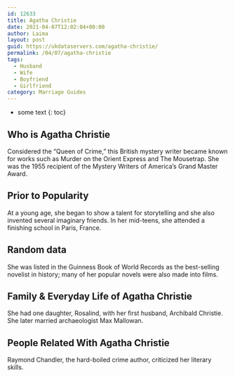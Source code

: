 ```yaml
---
id: 12633
title: Agatha Christie
date: 2021-04-07T12:02:04+00:00
author: Laima
layout: post
guid: https://ukdataservers.com/agatha-christie/
permalink: /04/07/agatha-christie
tags:
  - Husband
  - Wife
  - Boyfriend
  - Girlfriend
category: Marriage Guides
---
```


* some text
{: toc}


## Who is Agatha Christie
                  
                  
                  
Considered the &#8220;Queen of Crime,&#8221; this British mystery writer became known for works such as Murder on the Orient Express and The Mousetrap. She was the 1955 recipient of the Mystery Writers of America&#8217;s Grand Master Award.
                  
              
            
              
            
                
                
                
## Prior to Popularity
                  
                  
                  
At a young age, she began to show a talent for storytelling and she also invented several imaginary friends. In her mid-teens, she attended a finishing school in Paris, France.
                  
              
            
              
            
                
                
                
## Random data
                  
                  
                  
She was listed in the Guinness Book of World Records as the best-selling novelist in history; many of her popular novels were also made into films.
                  
              
            
              
            
                
                
                
## Family & Everyday Life of Agatha Christie
                  
                  
                  
She had one daughter, Rosalind, with her first husband, Archibald Christie. She later married archaeologist Max Mallowan.
                  
              
            
              
            
                
                
                
## People Related With Agatha Christie
                  
                  
                  
Raymond Chandler, the hard-boiled crime author, criticized her literary skills.
                  
              
            
              
            
                
              
            
              
              
            
            
              
            
          
          
          
